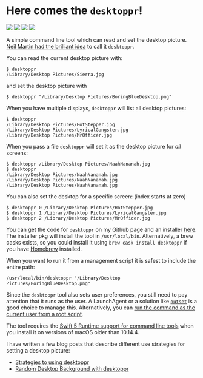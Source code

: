 # Here comes the `desktoppr`!

![](https://img.shields.io/github/v/release/scriptingosx/desktoppr)&nbsp;![](https://img.shields.io/github/downloads/scriptingosx/desktoppr/latest/total)&nbsp;![](https://img.shields.io/badge/macOS-10.13%2B-success)&nbsp;![](https://img.shields.io/github/license/scriptingosx/desktoppr)

A simple command line tool which can read and set the desktop picture. [Neil Martin had the brilliant idea](https://macadmins.slack.com/archives/C19MR7EM9/p1536586211000100) to call it `desktoppr`.

You can read the current desktop picture with:

```
$ desktoppr
/Library/Desktop Pictures/Sierra.jpg
```

and set the desktop picture with

```
$ desktoppr "/Library/Desktop Pictures/BoringBlueDesktop.png"
```

When you have multiple displays, `desktoppr` will list all desktop pictures:

```
$ desktoppr
/Library/Desktop Pictures/HotStepper.jpg
/Library/Desktop Pictures/LyricalGangster.jpg
/Library/Desktop Pictures/MrOfficer.jpg
```

When you pass a file `desktoppr` will set it as the desktop picture for _all_ screens:

```
$ desktoppr /Library/Desktop Pictures/NaahNananah.jpg
$ desktoppr
/Library/Desktop Pictures/NaahNananah.jpg
/Library/Desktop Pictures/NaahNananah.jpg
/Library/Desktop Pictures/NaahNananah.jpg
```

You can also set the desktop for a specific screen: (index starts at zero)

```
$ desktoppr 0 /Library/Desktop Pictures/HotStepper.jpg
$ desktoppr 1 /Library/Desktop Pictures/LyricalGangster.jpg
$ desktoppr 2 /Library/Desktop Pictures/MrOfficer.jpg
```

You can get the code for `desktoppr` on my Github page and an installer [here](https://github.com/scriptingosx/desktoppr/releases). The installer pkg will install the tool in `/usr/local/bin`. Alternatively, a brew casks exists, so you could install it using `brew cask install desktoppr` if you have [Homebrew](https://brew.sh) installed.

When you want to run it from a management script it is safest to include the entire path:

```
/usr/local/bin/desktoppr "/Library/Desktop Pictures/BoringBlueDesktop.png"
```

Since the `desktoppr` tool also sets user preferences, you still need to pay attention that it runs as the user. A LaunchAgent or a solution like [`outset`](https://github.com/chilcote/outset) is a good choice to manage this. Alternatively, you can [run the command as the current user from a root script](https://scriptingosx.com/2020/08/running-a-command-as-another-user/).

The tool requires the [Swift 5 Runtime support for command line tools](https://support.apple.com/kb/DL1998) when you install it on versions of macOS older than 10.14.4.

I have written a few blog posts that describe different use strategies for setting a desktop picture:

- [Strategies to using desktoppr](https://scriptingosx.com/2020/03/strategies-to-using-desktoppr/)
- [Random Desktop Background with  desktoppr](https://scriptingosx.com/2020/04/random-desktop-background-color-with-desktoppr/)
